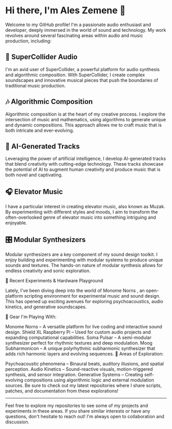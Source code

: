 # Hi there, I'm Ales Zemene 👋

Welcome to my GitHub profile! I'm a passionate audio enthusiast and developer, deeply immersed in the world of sound and technology. My work revolves around several fascinating areas within audio and music production, including:

## 🎵 SuperCollider Audio
I'm an avid user of SuperCollider, a powerful platform for audio synthesis and algorithmic composition. With SuperCollider, I create complex soundscapes and innovative musical pieces that push the boundaries of traditional music production.

## 🎶 Algorithmic Composition
Algorithmic composition is at the heart of my creative process. I explore the intersection of music and mathematics, using algorithms to generate unique and dynamic compositions. This approach allows me to craft music that is both intricate and ever-evolving.

## 🤖 AI-Generated Tracks
Leveraging the power of artificial intelligence, I develop AI-generated tracks that blend creativity with cutting-edge technology. These tracks showcase the potential of AI to augment human creativity and produce music that is both novel and captivating.

## 🎧 Elevator Music
I have a particular interest in creating elevator music, also known as Muzak. By experimenting with different styles and moods, I aim to transform the often-overlooked genre of elevator music into something intriguing and enjoyable.

## 🎛️ Modular Synthesizers
Modular synthesizers are a key component of my sound design toolkit. I enjoy building and experimenting with modular systems to produce unique sounds and textures. The hands-on nature of modular synthesis allows for endless creativity and sonic exploration.

🧪 Recent Experiments & Hardware Playground

Lately, I've been diving deep into the world of Monome Norns , an open-platform scripting environment for experimental music and sound design. This has opened up exciting avenues for exploring psychoacoustics, audio kinetics, and generative soundscapes.

🔧 Gear I'm Playing With:

Monome Norns – A versatile platform for live coding and interactive sound design.
Shield XL Raspberry Pi – Used for custom audio projects and expanding computational capabilities.
Soma Pulsar – A semi-modular synthesizer perfect for rhythmic textures and deep modulation.
Moog Subharmonicon – A unique polyrhythmic subharmonic synthesizer that adds rich harmonic layers and evolving sequences.
 🔬 Areas of Exploration:

Psychoacoustic phenomena – Binaural beats, auditory illusions, and spatial perception.
Audio Kinetics – Sound-reactive visuals, motion-triggered synthesis, and sensor integration.
Generative Systems – Creating self-evolving compositions using algorithmic logic and external modulation sources.
 Be sure to check out my latest repositories where I share scripts, patches, and documentation from these explorations!
 
---

Feel free to explore my repositories to see some of my projects and experiments in these areas. If you share similar interests or have any questions, don't hesitate to reach out! I'm always open to collaboration and discussion.
